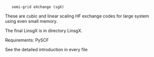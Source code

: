        
       semi-grid eXchange (sgX)                             

These are cubic and linear scaling HF exchange codes for large system using even small memory. 

The final LinsgX  is in directory LinsgX.

Requirements: PySCF

See the detailed introduction in every file
